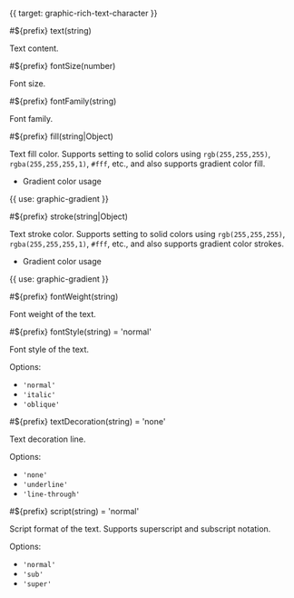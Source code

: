 {{ target: graphic-rich-text-character }}

<!-- Canopus Graphic Attributes, IRichTextCharacter -->

#${prefix} text(string)

Text content.

#${prefix} fontSize(number)

Font size.

#${prefix} fontFamily(string)

Font family.

#${prefix} fill(string|Object)

Text fill color. Supports setting to solid colors using `rgb(255,255,255)`, `rgba(255,255,255,1)`, `#fff`, etc., and also supports gradient color fill.

- Gradient color usage

{{ use: graphic-gradient }}

#${prefix} stroke(string|Object)

Text stroke color. Supports setting to solid colors using `rgb(255,255,255)`, `rgba(255,255,255,1)`, `#fff`, etc., and also supports gradient color strokes.

- Gradient color usage

{{ use: graphic-gradient }}

#${prefix} fontWeight(string)

Font weight of the text.

#${prefix} fontStyle(string) = 'normal'

Font style of the text.

Options:

- `'normal'`
- `'italic'`
- `'oblique'`

#${prefix} textDecoration(string) = 'none'

Text decoration line.

Options:

- `'none'`
- `'underline'`
- `'line-through'`

#${prefix} script(string) = 'normal'

Script format of the text. Supports superscript and subscript notation.

Options:

- `'normal'`
- `'sub'`
- `'super'`